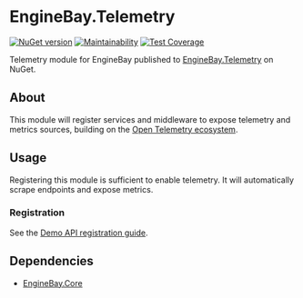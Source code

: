 # EngineBay.Telemetry

[![NuGet version](https://badge.fury.io/nu/EngineBay.Telemetry.svg)](https://badge.fury.io/nu/EngineBay.Telemetry)
[![Maintainability](https://api.codeclimate.com/v1/badges/3c3fbae6f050680fd3aa/maintainability)](https://codeclimate.com/github/engine-bay/telemetry/maintainability)
[![Test Coverage](https://api.codeclimate.com/v1/badges/3c3fbae6f050680fd3aa/test_coverage)](https://codeclimate.com/github/engine-bay/telemetry/test_coverage)

Telemetry module for EngineBay published to [EngineBay.Telemetry](https://www.nuget.org/packages/EngineBay.Telemetry/) on NuGet.

## About

This module will register services and middleware to expose telemetry and metrics sources, building on the [Open Telemetry ecosystem](https://opentelemetry.io/).

## Usage

Registering this module is sufficient to enable telemetry. It will automatically scrape endpoints and expose metrics.

### Registration

See the [Demo API registration guide](https://github.com/engine-bay/demo-api).

## Dependencies

* [EngineBay.Core](https://github.com/engine-bay/core)